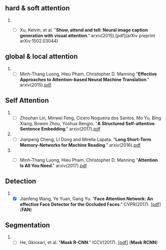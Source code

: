 ##  hard & soft attention
1. - [ ] Xu, Kelvin, et al.  "**Show, attend and tell: Neural image caption generation with visual attention**." arxiv(2015).[pdf](arXiv preprint arXiv:1502.03044)


## global & local attention
1. - [ ] Minh-Thang Luong, Hieu Pham, Christopher D. Manning "**Effective Approaches to Attention-based Neural Machine Translation**." arxiv(2015).[pdf](https://arxiv.org/abs/1508.04025v3)

## Self Attention
1. - [ ] Zhouhan Lin, Minwei Feng, Cicero Nogueira dos Santos, Mo Yu, Bing Xiang, Bowen Zhou, Yoshua Bengio. "**A Structured Self-attentive Sentence Embedding**." arxiv(2017).[pdf](https://arxiv.org/abs/1703.03130)

1. - [ ] Jianpeng Cheng, Li Dong and Mirella Lapata. "**Long Short-Term Memory-Networks for Machine Reading**." arxiv(2016).[pdf](https://arxiv.org/abs/1601.06733)

1. - [ ] Minh-Thang Luong, Hieu Pham, Christopher D. Manning "**Attention Is All You Need**." arxiv(2017).[pdf](https://arxiv.org/abs/1706.03762)


## Detection
1. - [x] Jianfeng Wang, Ye Yuan, Gang Yu. "**Face Attention Network: An effective Face Detector for the Occluded Faces**." CVPR(2017). [[pdf]](https://arxiv.org/abs/1711.07246)(**FAN**)

## Segmentation
1. - [ ] He, Gkioxari, et al. "**Mask R-CNN**." ICCV(2017). [[pdf]](https://arxiv.org/abs/1703.06870) (**Mask RCNN**)
